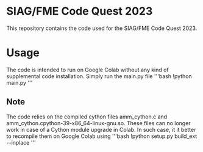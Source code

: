 # SIAG/FME Code Quest 2023
This repository contains the code used for the SIAG/FME Code Quest 2023.

# Usage
The code is intended to run on Google Colab without any kind of supplemental code installation.
Simply run the main.py file
'''bash
!python main.py
'''

## Note

The code relies on the compiled cython files amm_cython.c and amm_cython.cpython-39-x86_64-linux-gnu.so.
These files can no longer work in case of a Cython module upgrade in Colab. In such case, it it better to
recompile them on Google Colab using
 '''bash
!python setup.py build_ext --inplace
'''


   

